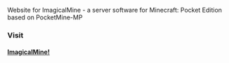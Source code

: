 Website for ImagicalMine - a server software for Minecraft: Pocket Edition based on PocketMine-MP

### Visit

#### <a href = "imagicalmine.github.io">ImagicalMine!</a>
